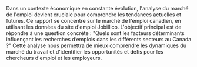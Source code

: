 Dans un contexte économique en constante évolution, l'analyse du marché de l'emploi 
devient cruciale pour comprendre les tendances actuelles et futures. Ce rapport se 
concentre sur le marché de l'emploi canadien, en utilisant les données du site d'emploi 
Jobillico. L'objectif principal est de répondre à une question concrète : "Quels sont les 
facteurs déterminants influençant les recherches d’emplois dans les 
différents secteurs au Canada ?" Cette analyse nous permettra de mieux 
comprendre les dynamiques du marché du travail et d'identifier les opportunités et 
défis pour les chercheurs d'emploi et les employeurs. 
